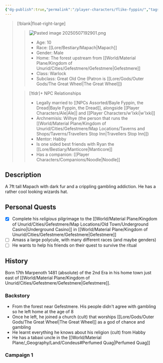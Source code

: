 ```yaml
---
{"dg-publish":true,"permalink":"/player-characters/flike-fyppin/","tags":["PC"]}
---
```


>[!blank|float-right-large]
>>![Pasted image 20250507192901.png](/img/user/z_Assets/Pasted%20image%2020250507192901.png)
>>- Age: 10
>>- Race: [[Lore/Bestiary/Mapach\|Mapach]]
>>- Gender: Male
>>- Home: The forest upstream from [[World/Material Plane/Kingdom of Unurid/Cities/Gefestmere/Gefestmere\|Gefestmere]]
>>- Class: Warlock
>>- Subclass: Great Old One (Patron is [[Lore/Gods/Outer Gods/The Great Wheel\|The Great Wheel]])
>
>>[!tldr]+ NPC Relationships
>>- Legally married to [[NPCs Assorted/Bayle Fyppin, the Dread\|Bayle Fyppin, the Dread]], alongside [[Player Characters/Ale\|Ale]] and [[Player Characters/w'Ixki\|w'Ixki]]
>>- Archnemisis: Wilhye (the person that runs the [[World/Material Plane/Kingdom of Unurid/Cities/Gefestmere/Map Locations/Taverns and Shops/Taverns/Travellers Stop Inn\|Travellers Stop Inn]])
>>- Mentor: Habby
>>- Is one sided best friends with Ryan the [[Lore/Bestiary/Manticore\|Manticore]]
>>- Has a companion: [[Player Characters/Companions/Noodle\|Noodle]]


## Description
A 7ft tall Mapach with dark fur and a crippling gambling addiction. He has a rather cool looking wizards hat.

## Personal Quests
- [x] Complete his *religious* pilgrimage to the [[World/Material Plane/Kingdom of Unurid/Cities/Gefestmere/Map Locations/Old Town/Underground Casino\|Underground Casino]] in [[World/Material Plane/Kingdom of Unurid/Cities/Gefestmere/Gefestmere\|Gefestmere]]
- [ ] Amass a large polycule, with many different races (and maybe genders)
- [ ] He wants to help his friends on their quest to survive the ritual 

## History
Born 17th Marpenoth 1481 (absolute) of the 2nd Era in his home town just east of [[World/Material Plane/Kingdom of Unurid/Cities/Gefestmere/Gefestmere\|Gefestmere]].

### Backstory
- From the forest near Gefestmere. His people didn't agree with gambling so he left home at the age of 8
- Once he left, he joined a church (cult) that worships [[Lore/Gods/Outer Gods/The Great Wheel\|The Great Wheel]] as a god of chance and gambling
- He learnt everything he knows about his religion (cult) from Habby
- He has a tabaxi uncle in the [[World/Material Plane/_Geography/Land/Condeus#Perfumed Quag\|Perfumed Quag]]

### Campaign 1


